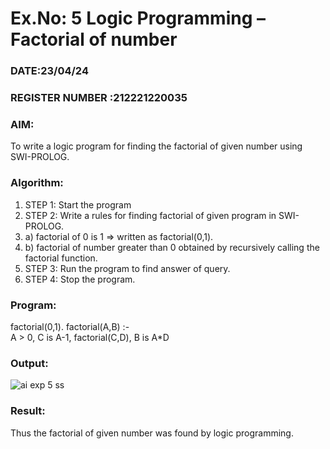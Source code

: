 # Ex.No: 5   Logic Programming – Factorial of number   
### DATE:23/04/24                                                                          
### REGISTER NUMBER :212221220035 
### AIM: 
To  write  a logic program for finding the factorial of given number using SWI-PROLOG. 
### Algorithm:
1. STEP 1: Start the program
2. STEP 2:  Write a rules for finding factorial of given program in SWI-PROLOG.
3.   a)	factorial of 0 is 1 => written as factorial(0,1).
4.   b)	factorial of number greater than 0 obtained by recursively calling the factorial    function.
5. STEP 3: Run the program  to find answer of  query.
6. STEP 4: Stop the program.
### Program:
factorial(0,1).
factorial(A,B) :-  
           A > 0, 
           C is A-1,
           factorial(C,D),
           B is A*D
### Output:
![ai exp 5 ss](https://github.com/DrUmaRaniV/AI_Lab_2023-24/assets/131433133/dcf6a485-d49b-450e-aa02-221d41adaa34)
### Result:
Thus the factorial of given number was found by logic programming. 
